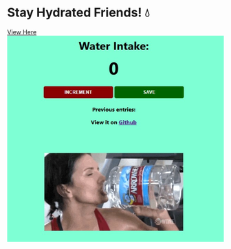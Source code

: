 ﻿# Stay Hydrated Friends! 💧
<a href="https://polite-dragon-39b905.netlify.app/" target="_blank">View Here</a>
![Stillframe of webiste](/1.jpg)
